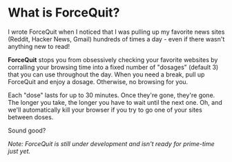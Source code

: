 What is ForceQuit?
==================

I wrote ForceQuit when I noticed that I was pulling up my favorite news sites (Reddit, Hacker News, Gmail) hundreds of times a day - even if there wasn't anything new to read!

**ForceQuit** stops you from obsessively checking your favorite websites by corralling your browsing time into a fixed number of "dosages" (default 3) that you can use throughout the day. When you need a break, pull up ForceQuit and enjoy a dosage. Otherwise, no browsing for you.

Each "dose" lasts for up to 30 minutes. Once they're gone, they're gone. The longer you take, the longer you have to wait until the next one. Oh, and we'll automatically kill your browser if you try to go one of your sites between doses.

Sound good?

*Note: ForceQuit is still under development and isn't ready for prime-time just yet.*